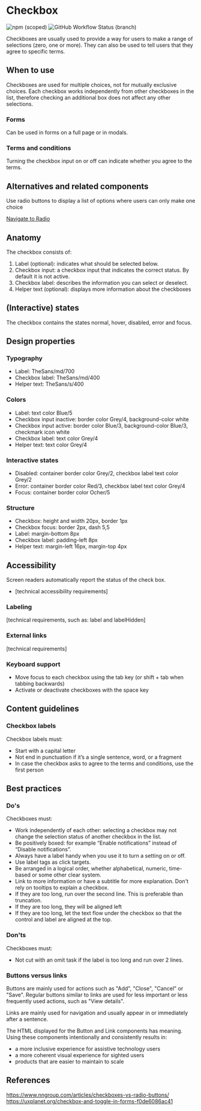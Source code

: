 # Checkbox

![npm (scoped)](https://img.shields.io/npm/v/@gemeente-denhaag/checkbox?logo=npm&style=flat-square)
![GitHub Workflow Status (branch)](https://img.shields.io/github/workflow/status/Gemeente-Denhaag/denhaag-component-library/Build%20and%20deploy%20Storybook%20to%20Azure%20Web%20App/main?logo=github&style=flat-square)

Checkboxes are usually used to provide a way for users to make a range of selections (zero, one or more). They can also be used to tell users that they agree to specific terms.

## When to use

Checkboxes are used for multiple choices, not for mutually exclusive choices. Each checkbox works independently from other checkboxes in the list, therefore checking an additional box does not affect any other selections.

### Forms

Can be used in forms on a full page or in modals.

### Terms and conditions

Turning the checkbox input on or off can indicate whether you agree to the terms.

## Alternatives and related components

Use radio buttons to display a list of options where users can only make one choice

[Navigate to Radio](../?path=/docs/components-input-radio--default)

## Anatomy

The checkbox consists of:

1. Label (optional): indicates what should be selected below.
2. Checkbox input: a checkbox input that indicates the correct status. By default it is not active.
3. Checkbox label: describes the information you can select or deselect.
4. Helper text (optional): displays more information about the checkboxes

## (Interactive) states

The checkbox contains the states normal, hover, disabled, error and focus.

## Design properties

### Typography

- Label: TheSans/md/700
- Checkbox label: TheSans/md/400
- Helper text: TheSans/s/400

### Colors

- Label: text color Blue/5
- Checkbox input inactive: border color Grey/4, background-color white
- Checkbox input active: border color Blue/3, background-color Blue/3, checkmark icon white
- Checkbox label: text color Grey/4
- Helper text: text color Grey/4

### Interactive states

- Disabled: container border color Grey/2, checkbox label text color Grey/2
- Error: container border color Red/3, checkbox label text color Grey/4
- Focus: container border color Ocher/5

### Structure

- Checkbox: height and width 20px, border 1px
- Checkbox focus: border 2px, dash 5,5
- Label: margin-bottom 8px
- Checkbox label: padding-left 8px
- Helper text: margin-left 16px, margin-top 4px

## Accessibility

Screen readers automatically report the status of the check box.

- [technical accessibility requirements]

### Labeling

[technical requirements, such as: label and labelHidden]

### External links

[technical requirements]

### Keyboard support

- Move focus to each checkbox using the tab key (or shift + tab when tabbing backwards)
- Activate or deactivate checkboxes with the space key

## Content guidelines

### Checkbox labels

Checkbox labels must:

- Start with a capital letter
- Not end in punctuation if it’s a single sentence, word, or a fragment
- In case the checkbox asks to agree to the terms and conditions, use the first person

## Best practices

### Do's

Checkboxes must:

- Work independently of each other: selecting a checkbox may not change the selection status of another checkbox in the list.
- Be positively boxed: for example “Enable notifications” instead of “Disable notifications”.
- Always have a label handy when you use it to turn a setting on or off.
- Use label tags as click targets.
- Be arranged in a logical order, whether alphabetical, numeric, time-based or some other clear system.
- Link to more information or have a subtitle for more explanation. Don't rely on tooltips to explain a checkbox.
- If they are too long, run over the second line. This is preferable than truncation.
- If they are too long, they will be aligned left
- If they are too long, let the text flow under the checkbox so that the control and label are aligned at the top.

### Don'ts

Checkboxes must:

- Not cut with an omit task if the label is too long and run over 2 lines.

### Buttons versus links

Buttons are mainly used for actions such as "Add", "Close", "Cancel" or "Save". Regular buttons similar to links are used for less important or less frequently used actions, such as "View details".

Links are mainly used for navigation and usually appear in or immediately after a sentence.

The HTML displayed for the Button and Link components has meaning. Using these components intentionally and consistently results in:

- a more inclusive experience for assistive technology users
- a more coherent visual experience for sighted users
- products that are easier to maintain to scale

## References

https://www.nngroup.com/articles/checkboxes-vs-radio-buttons/ </br>
https://uxplanet.org/checkbox-and-toggle-in-forms-f0de6086ac41 </br>
